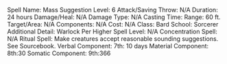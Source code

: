 
Spell Name: Mass Suggestion
Level: 6
Attack/Saving Throw: N/A
Duration: 24 hours
Damage/Heal: N/A
Damage Type: N/A
Casting Time: 
Range: 60 ft.
Target/Area: N/A
Components: N/A
Cost: N/A
Class: Bard
School:  Sorcerer
Additional Detail:  Warlock
Per Higher Spell Level: N/A
Concentration Spell: N/A
Ritual Spell: Make creatures accept reasonable sounding suggestions. See Sourcebook.
Verbal Component: 7th: 10 days
Material Component: 8th:30
Somatic Component: 9th:366
